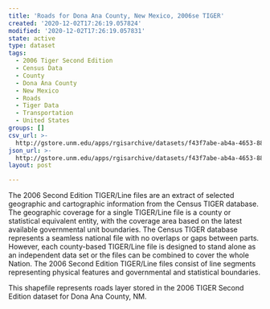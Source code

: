 ```yaml
---
title: 'Roads for Dona Ana County, New Mexico, 2006se TIGER'
created: '2020-12-02T17:26:19.057824'
modified: '2020-12-02T17:26:19.057831'
state: active
type: dataset
tags:
  - 2006 Tiger Second Edition
  - Census Data
  - County
  - Dona Ana County
  - New Mexico
  - Roads
  - Tiger Data
  - Transportation
  - United States
groups: []
csv_url: >-
  http://gstore.unm.edu/apps/rgisarchive/datasets/f43f7abe-ab4a-4653-888b-3e18ee2cd2d4/tgr2006se_dona_lka.derived.csv
json_url: >-
  http://gstore.unm.edu/apps/rgisarchive/datasets/f43f7abe-ab4a-4653-888b-3e18ee2cd2d4/tgr2006se_dona_lka.derived.json
layout: post

---
```

The 2006 Second Edition TIGER/Line files are an extract of selected geographic and cartographic information from the Census TIGER database.  The geographic coverage for a single TIGER/Line file is a county or statistical equivalent entity, with the coverage area based on the latest available governmental unit boundaries. The Census TIGER database represents a seamless national file with no overlaps or gaps between parts.  However, each county-based TIGER/Line file is designed to stand alone as an independent data set or the files can be combined to cover the whole Nation.  The 2006 Second Edition  TIGER/Line files consist of line segments representing physical features and governmental and statistical boundaries.  

This shapefile represents roads layer stored in the 2006 TIGER Second Edition dataset for Dona Ana County, NM.
